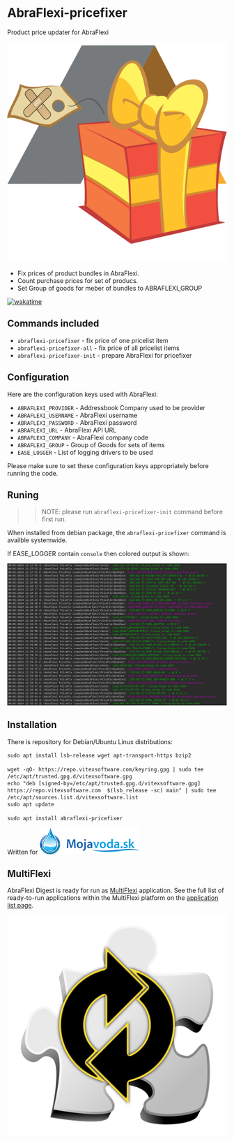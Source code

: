 # AbraFlexi-pricefixer
Product price updater for AbraFlexi

![PriceFixer](abraflexi-pricefixer.svg?raw=true)

* Fix prices of product bundles in AbraFlexi.
* Count purchase prices for set of producs.
* Set Group of goods for meber of bundles to ABRAFLEXI_GROUP

[![wakatime](https://wakatime.com/badge/user/5abba9ca-813e-43ac-9b5f-b1cfdf3dc1c7/project/018e4b01-3133-41a5-8bc4-39752d34fe20.svg)](https://wakatime.com/badge/user/5abba9ca-813e-43ac-9b5f-b1cfdf3dc1c7/project/018e4b01-3133-41a5-8bc4-39752d34fe20)

## Commands included


* `abraflexi-pricefixer`       - fix price of one pricelist item
* `abraflexi-pricefixer-all`   - fix price of all pricelist items
* `abraflexi-pricefixer-init`  - prepare AbraFlexi for pricefixer

## Configuration

Here are the configuration keys used with AbraFlexi:

- `ABRAFLEXI_PROVIDER` - Addressbook Company used to be provider
- `ABRAFLEXI_USERNAME` - AbraFlexi username
- `ABRAFLEXI_PASSWORD` - AbraFlexi password
- `ABRAFLEXI_URL` - AbraFlexi API URL
- `ABRAFLEXI_COMPANY` - AbraFlexi company code
- `ABRAFLEXI_GROUP` - Group of Goods for sets of items
- `EASE_LOGGER` - List of logging drivers to be used


Please make sure to set these configuration keys appropriately before running the code.

Runing
------

>> NOTE: please run `abraflexi-pricefixer-init` command before first run.

When installed from debian package, the `abraflexi-pricefixer` command is availble systemwide.

If EASE_LOGGER contain `console` then colored output is shown:

![run](run.png?raw=true)


Installation
------------

There is repository for Debian/Ubuntu Linux distributions:

```shell
sudo apt install lsb-release wget apt-transport-https bzip2

wget -qO- https://repo.vitexsoftware.com/keyring.gpg | sudo tee /etc/apt/trusted.gpg.d/vitexsoftware.gpg
echo "deb [signed-by=/etc/apt/trusted.gpg.d/vitexsoftware.gpg]  https://repo.vitexsoftware.com  $(lsb_release -sc) main" | sudo tee /etc/apt/sources.list.d/vitexsoftware.list
sudo apt update

sudo apt install abraflexi-pricefixer
```



Written for [![MojaVoda.sk](mojavoda.png?raw=true)](https://www.mojavoda.sk/)

MultiFlexi
----------

AbraFlexi Digest is ready for run as [MultiFlexi](https://multiflexi.eu) application.
See the full list of ready-to-run applications within the MultiFlexi platform on the [application list page](https://www.multiflexi.eu/apps.php).

[![MultiFlexi App](https://github.com/VitexSoftware/MultiFlexi/blob/main/doc/multiflexi-app.svg)](https://www.multiflexi.eu/apps.php)
